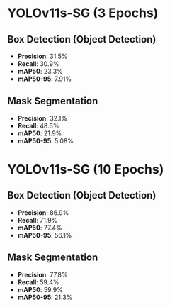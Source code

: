 # YOLOv11s-SG (3 Epochs)

## Box Detection (Object Detection)
- **Precision**: 31.5%
- **Recall**: 30.9%
- **mAP50**: 23.3%
- **mAP50-95**: 7.91%

## Mask Segmentation
- **Precision**: 32.1%
- **Recall**: 48.6%
- **mAP50**: 21.9%
- **mAP50-95**: 5.08%

# YOLOv11s-SG (10 Epochs)

## Box Detection (Object Detection)
- **Precision**: 86.9%
- **Recall**: 71.9%
- **mAP50**: 77.4%
- **mAP50-95**: 56.1%


## Mask Segmentation
- **Precision**: 77.8%
- **Recall**: 59.4%
- **mAP50**: 59.9%
- **mAP50-95**: 21.3%
